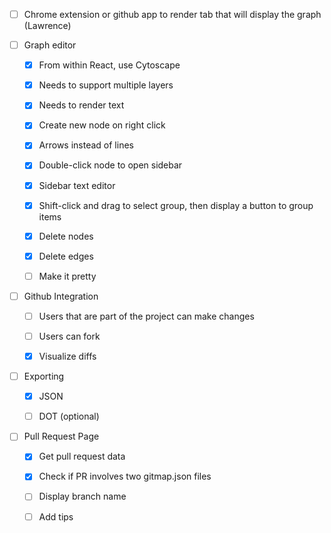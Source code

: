 - [ ] Chrome extension or github app to render tab that will display the graph (Lawrence)

- [ ] Graph editor

    - [x] From within React, use Cytoscape

    - [x] Needs to support multiple layers

    - [x] Needs to render text

    - [x] Create new node on right click

    - [x] Arrows instead of lines

    - [x] Double-click node to open sidebar

    - [x] Sidebar text editor

    - [x] Shift-click and drag to select group, then display a button to group items

    - [x] Delete nodes

    - [x] Delete edges

    - [ ] Make it pretty

- [ ] Github Integration

    - [ ] Users that are part of the project can make changes

    - [ ] Users can fork

    - [x] Visualize diffs

- [ ] Exporting

    - [x] JSON

    - [ ] DOT (optional)

- [ ] Pull Request Page

    - [x] Get pull request data

    - [x] Check if PR involves two gitmap.json files

    - [ ] Display branch name

    - [ ] Add tips


